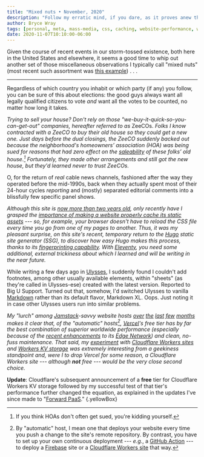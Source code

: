 ```yaml
---
title: "Mixed nuts • November, 2020"
description: "Follow my erratic mind, if you dare, as it proves anew that it deserves that adjective."
author: Bryce Wray
tags: [personal, meta, mass-media, css, caching, website-performance, website-hosting, cdns, netlify, vercel, cloudflare, cloudflare-workers, writing-applications, ulysses]
date: 2020-11-07T10:10:00-06:00
---
```


Given the course of recent events in our storm-tossed existence, both here in the United States and elsewhere, it seems a good time to whip out another set of those miscellaneous observations I typically call "mixed nuts" (most recent such assortment was [this example](/posts/2020/09/mixed-nuts-2020-09/))&nbsp;.&nbsp;.&nbsp;.

----

Regardless of which country you inhabit or which party (if any) you follow, you can be sure of this about elections: the good guys always want all legally qualified citizens to vote *and* want all the votes to be counted, no matter how long it takes.

*Trying to sell your house? Don't rely on those "we-buy-it-quick-so-you-can-get-out" companies, hereafter referred to as* ZeeCOs. *Folks I know contracted with a ZeeCO to buy their old house so they could get a new one. Just days before the dual closings, the ZeeCO suddenly backed out because the neighborhood's homeowners’ association (HOA) was being sued for reasons that had zero effect on the [saleability](https://dictionary.cambridge.org/us/dictionary/english/saleable) of these folks’ old house.[^1] Fortunately, they made other arrangements and still got the new house, but they'd learned never to trust ZeeCOs.*

O, for the return of *real* cable news channels, fashioned after the way they operated before the mid-1990s, back when they actually spent most of their 24-hour cycles *reporting* and (mostly) separated editorial comments into a blissfully few specific panel shows.

*Although this site is [now more than two years old](/posts/2020/09/two-but-not-terrible), only recently have I grasped the [importance of making a website properly cache its static assets](https://gtmetrix.com/leverage-browser-caching.html) --- so, for example, your browser doesn't have to reload the CSS file every time you go from one of my pages to another. Thus, it was my pleasant surprise, on this site's recent, temporary return to the [Hugo](https://gohugo.io) static site generator (SSG), to discover how easy Hugo makes this process, thanks to its [fingerprinting capability](https://gohugo.io/hugo-pipes/fingerprint/). With [Eleventy](https://11ty.dev), you need some additional, external trickiness about which I learned and will be writing in the near future.*

While writing a few days ago in [Ulysses](https://ulysses.app), I suddenly found I couldn't add footnotes, among other usually available elements, within "sheets" (as they're called in Ulysses-ese) created with the latest version. Reported to Big U Support. Turned out that, somehow, I'd switched Ulysses to vanilla [Markdown](https://daringfireball.net/projects/markdown) rather than its default flavor, Markdown XL. Oops. Just noting it in case other Ulysses users run into similar problems.

*My "lurch" among [Jamstack](https://jamstack.wtf)-savvy website hosts [over](/posts/2020/07/goodbye-hello/) [the](/posts/2020/07/goodbye-hello-part-2/) [last](/posts/2020/08/goodbye-hello-part-3/) [few](/posts/2020/09/goodbye-hello-part-4/) [months](/posts/2020/09/goodbye-hello-part-5/) makes it clear that, of the "automatic" hosts[^2], [Vercel](https://vercel.com)'s free tier has by far the best combination of superior worldwide performance (especially because of the [recent enhancements](https://vercel.com/blog/new-edge-dev-infrastructure) to its [Edge Network](https://vercel.com/docs/edge-network/overview)) and clean, no-fuss maintenance. That said, my [experiment](/posts/2020/10/forward-paas/) with [Cloudflare Workers sites](https://workers.cloudflare.com) and [Workers KV storage](https://developers.cloudflare.com/workers/learning/how-kv-works) was extremely interesting from a geekiness standpoint and, were I to drop Vercel for some reason, a Cloudflare Workers site --- although **not** free --- would be the very close second choice.*

**Update**: Cloudflare's subsequent announcement of a **free** tier for Cloudflare Workers KV storage followed by my successful test of that tier's performance further changed the equation, as explained in the updates I've since made to "[Forward PaaS](/posts/2020/10/forward-paas/)."
{.yellowBox}

[^1]:	If you think HOAs don't often get sued, you're kidding yourself.

[^2]:	By "automatic" host, I mean one that deploys your website every time you push a change to the site's remote repository. By contrast, you have to set up your own continuous deployment --- *e.g.*, a [GitHub Action](https://github.com/features/actions/) --- to deploy a [Firebase](https://firebase.google.com) site or a [Cloudflare Workers site](https://workers.cloudflare.com) that way.
